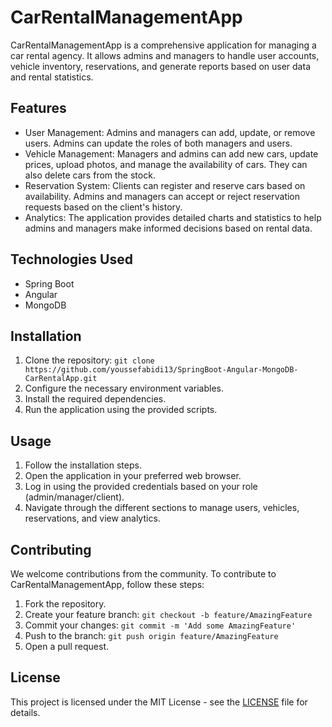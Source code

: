 # CarRentalManagementApp

CarRentalManagementApp is a comprehensive application for managing a car rental agency. It allows admins and managers to handle user accounts, vehicle inventory, reservations, and generate reports based on user data and rental statistics.

## Features

- User Management: Admins and managers can add, update, or remove users. Admins can update the roles of both managers and users.
- Vehicle Management: Managers and admins can add new cars, update prices, upload photos, and manage the availability of cars. They can also delete cars from the stock.
- Reservation System: Clients can register and reserve cars based on availability. Admins and managers can accept or reject reservation requests based on the client's history.
- Analytics: The application provides detailed charts and statistics to help admins and managers make informed decisions based on rental data.

## Technologies Used

- Spring Boot
- Angular
- MongoDB

## Installation

1. Clone the repository: `git clone https://github.com/youssefabidi13/SpringBoot-Angular-MongoDB-CarRentalApp.git`
2. Configure the necessary environment variables.
3. Install the required dependencies.
4. Run the application using the provided scripts.

## Usage

1. Follow the installation steps.
2. Open the application in your preferred web browser.
3. Log in using the provided credentials based on your role (admin/manager/client).
4. Navigate through the different sections to manage users, vehicles, reservations, and view analytics.

## Contributing

We welcome contributions from the community. To contribute to CarRentalManagementApp, follow these steps:

1. Fork the repository.
2. Create your feature branch: `git checkout -b feature/AmazingFeature`
3. Commit your changes: `git commit -m 'Add some AmazingFeature'`
4. Push to the branch: `git push origin feature/AmazingFeature`
5. Open a pull request.

## License

This project is licensed under the MIT License - see the [LICENSE](LICENSE) file for details.
